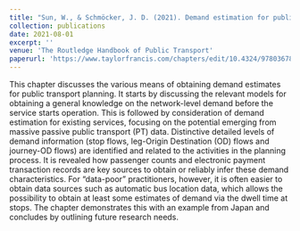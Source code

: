 ```yaml
---
title: "Sun, W., & Schmöcker, J. D. (2021). Demand estimation for public transport network planning. In The Routledge Handbook of Public Transport (pp. 289-305). Routledge."
collection: publications
date: 2021-08-01
excerpt: ''
venue: 'The Routledge Handbook of Public Transport'
paperurl: 'https://www.taylorfrancis.com/chapters/edit/10.4324/9780367816698-24/demand-estimation-public-transport-network-planning-wenzhe-sun-jan-dirk-schm%C3%B6cker'
---
```


This chapter discusses the various means of obtaining demand estimates for public transport planning. It starts by discussing the relevant models for obtaining a general knowledge on the network-level demand before the service starts operation. This is followed by consideration of demand estimation for existing services, focusing on the potential emerging from massive passive public transport (PT) data. Distinctive detailed levels of demand information (stop flows, leg-Origin Destination (OD) flows and journey-OD flows) are identified and related to the activities in the planning process. It is revealed how passenger counts and electronic payment transaction records are key sources to obtain or reliably infer these demand characteristics. For “data-poor” practitioners, however, it is often easier to obtain data sources such as automatic bus location data, which allows the possibility to obtain at least some estimates of demand via the dwell time at stops. The chapter demonstrates this with an example from Japan and concludes by outlining future research needs.